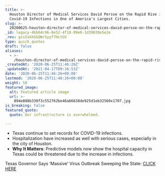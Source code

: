 ```yaml
---
title: >-
  Houston Director of Medical Services David Persse on the Rapid Rise in
  Covid-19 Infections in One of America's Largest Cities.
slug: >-
  20200625-houston-director-of-medical-services-david-persse-on-the-rapid-rise-in-covid-19-infections-in-one-of-americas-largest-cities
_id: legacy-4bb64c96-8e52-4f18-99e0-1d39038e5e2e
_rev: gzsIxkhSGQWrSyyf7HctGV
type: quick_quotes
draft: false
aliases:
  - >-
    /houston-director-of-medical-services-david-persse-on-the-rapid-rise-in-covid-19-infections-in-one-of-americas-largest-cities/
_createdAt: '2020-06-25T11:46:26Z'
_updatedAt: '2021-04-17T09:16:53Z'
date: '2020-06-25T11:46:26+00:00'
lastmod: '2020-06-25T11:46:26+00:00'
weight: 50
featured_image:
  alt: Featured article image
  url: >-
    894e888b330f3c552762be46a66638de925d1eb32560x1707.jpg
is_breaking: false
featured_quote:
  quote: Our infrastructure is overwhelmed.

---
```

* Texas continue to set records for COVID-19 infections.
* Hospitalization have increased as well with serious cases, especially in the city of Houston.
* **Why It Matters**: Predictive models now show the hospital capacity in Texas could be threatened due to the increase in infections.

Texas Governor Says ‘Massive’ Virus Outbreak Sweeping the State: [CLICK HERE](https://www.bloomberg.com/news/articles/2020-06-24/houston-on-pace-to-exceed-intensive-care-capacity-by-tomorrow?sref=nXmOg68r)